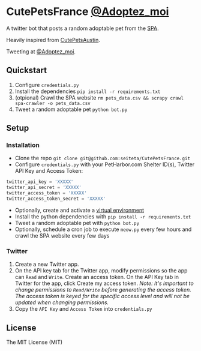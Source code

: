 # CutePetsFrance [@Adoptez_moi](https://twitter.com/Adoptez_Moi)

A twitter bot that posts a random adoptable pet from the [SPA](http://www.spa.asso.fr/adopter-animaux).

Heavily inspired from [CutePetsAustin](https://github.com/open-austin/CutePetsAustin).

Tweeting at [@Adoptez_moi](https://twitter.com/Adoptez_Moi).

## Quickstart

1. Configure `credentials.py`
2. Install the dependencies `pip install -r requirements.txt`
3. (otpional) Crawl the SPA website `rm pets_data.csv && scrapy crawl spa-crawler -o pets_data.csv`
4. Tweet a random adoptable pet `python bot.py`

## Setup

### Installation

- Clone the repo `git clone git@github.com:seiteta/CutePetsFrance.git`
- Configure `credentials.py` with your PetHarbor.com Shelter ID(s), Twitter API Key and Access Token:
	
```py
twitter_api_key = 'XXXXX'
twitter_api_secret = 'XXXXX'
twitter_access_token = 'XXXXX'
twitter_access_token_secret = 'XXXXX'
```

- Optionally, create and activate a [virtual environment](http://virtualenv.readthedocs.org/en/latest/)
- Install the python dependencies with `pip install -r requirements.txt`
- Tweet a random adoptable pet with `python bot.py`
- Optionally, schedule a cron job to execute `meow.py` every few hours and crawl the SPA website every few days

### Twitter

1. Create a new Twitter app.
2. On the API key tab for the Twitter app, modify permissions so the app can `Read` and `Write`.
   Create an access token. On the API Key tab in Twitter for the app, click Create my access token. *Note: It's important to change permissions to `Read/Write` before generating the access token. The access token is keyed for the specific access level and will not be updated when changing permissions.*
4. Copy the `API Key` and `Access Token` into `credentials.py`

## License

The MIT License (MIT)
